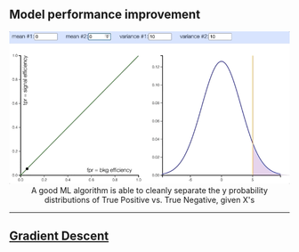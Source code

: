 ## Model performance improvement

<p align="center"><img src="./images/prob_distribution_and_ROC.gif" width="600px"><br/>A good ML algorithm is able to cleanly separate the y probability distributions of True Positive vs. True Negative, given X's</p>

<hr>

## <a href="./gradient_descent">Gradient Descent</a>

